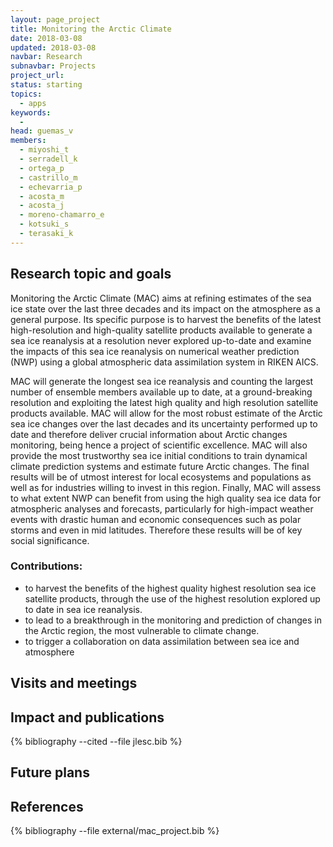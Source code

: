```yaml
---
layout: page_project
title: Monitoring the Arctic Climate
date: 2018-03-08
updated: 2018-03-08
navbar: Research
subnavbar: Projects
project_url:
status: starting
topics:
  - apps
keywords:
  -
head: guemas_v
members:
  - miyoshi_t
  - serradell_k
  - ortega_p
  - castrillo_m
  - echevarria_p
  - acosta_m
  - acosta_j
  - moreno-chamarro_e
  - kotsuki_s
  - terasaki_k
---
```


## Research topic and goals
Monitoring the Arctic Climate (MAC) aims at refining estimates of the sea ice state over the last three decades and its impact on the atmosphere as a general purpose. Its specific purpose is to harvest the benefits of the latest high-resolution and high-quality satellite products available to generate a sea ice reanalysis at a resolution never explored up-to-date and examine the impacts of this sea ice reanalysis on numerical weather prediction (NWP) using a global atmospheric data assimilation system in RIKEN AICS.

MAC will generate the longest sea ice reanalysis and counting the largest number of ensemble members available up to date, at a ground-breaking resolution and exploiting the latest high quality and high resolution satellite products available. MAC will allow for the most robust estimate of the Arctic sea ice changes over the last decades and its uncertainty performed up to date and therefore deliver crucial information about Arctic changes monitoring, being hence a project of scientific excellence. MAC will also provide the most trustworthy sea ice initial conditions to train dynamical climate prediction systems and estimate future Arctic changes. The final results will be of utmost interest for local ecosystems and populations as well as for industries willing to invest in this region. Finally, MAC will assess to what extent NWP can benefit from using the high quality sea ice data for atmospheric analyses and forecasts, particularly for high-impact weather events with drastic human and economic consequences such as polar storms and even in mid latitudes. Therefore these results will be of key social significance.

### Contributions:
- to harvest the benefits of the highest quality highest resolution sea ice satellite products, through the use of the highest resolution explored up to date in sea ice reanalysis.
- to lead to a breakthrough in the monitoring and prediction of changes in the Arctic region, the most vulnerable to climate change.
- to trigger a collaboration on data assimilation between sea ice and atmosphere


## Visits and meetings


## Impact and publications


{% bibliography --cited --file jlesc.bib %}


## Future plans


## References

<!--
{% comment %}
=================
=== IMPORTANT ===
=================

Replace 'YOUR_BIBTEX_FILE_NAME_HERE' with the name of the BibTeX file with the external references!
{% endcomment %}
-->

{% bibliography --file external/mac_project.bib %}
